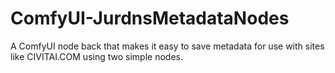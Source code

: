# ComfyUI-JurdnsMetadataNodes
A ComfyUI node back that makes it easy to save metadata for use with sites like CIVITAI.COM using two simple nodes.
